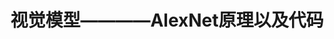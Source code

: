 ---
layout: mypost
title: 视觉模型————AlexNet原理以及代码
categories: jupyter
extMath: true
images: true
show: false
---
